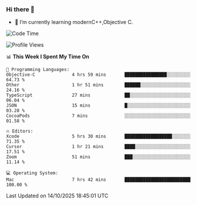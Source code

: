 ### Hi there 👋
- 🌱 I’m currently learning modernC++,Objective C.
<!--
**Asukaki7/Asukaki7** is a ✨ _special_ ✨ repository because its `README.md` (this file) appears on your GitHub profile.

Here are some ideas to get you started:

- 🔭 I’m currently working on ...
- 🌱 I’m currently learning ...
- 👯 I’m looking to collaborate on ...
- 🤔 I’m looking for help with ...
- 💬 Ask me about ...
- 📫 How to reach me: ...
- 😄 Pronouns: ...
- ⚡ Fun fact: ...
-->
<!--START_SECTION:waka-->
![Code Time](http://img.shields.io/badge/Code%20Time-821%20hrs%2043%20mins-blue)

![Profile Views](http://img.shields.io/badge/Profile%20Views-0-blue)

📊 **This Week I Spent My Time On** 

```text
💬 Programming Languages: 
Objective-C              4 hrs 59 mins       ████████████████░░░░░░░░░   64.73 % 
Other                    1 hr 51 mins        ██████░░░░░░░░░░░░░░░░░░░   24.16 % 
TypeScript               27 mins             ██░░░░░░░░░░░░░░░░░░░░░░░   06.04 % 
JSON                     15 mins             █░░░░░░░░░░░░░░░░░░░░░░░░   03.28 % 
CocoaPods                7 mins              ░░░░░░░░░░░░░░░░░░░░░░░░░   01.58 % 

🔥 Editors: 
Xcode                    5 hrs 30 mins       ██████████████████░░░░░░░   71.35 % 
Cursor                   1 hr 21 mins        ████░░░░░░░░░░░░░░░░░░░░░   17.51 % 
Zoom                     51 mins             ███░░░░░░░░░░░░░░░░░░░░░░   11.14 % 

💻 Operating System: 
Mac                      7 hrs 42 mins       █████████████████████████   100.00 % 
```


 Last Updated on 14/10/2025 18:45:01 UTC
<!--END_SECTION:waka-->
